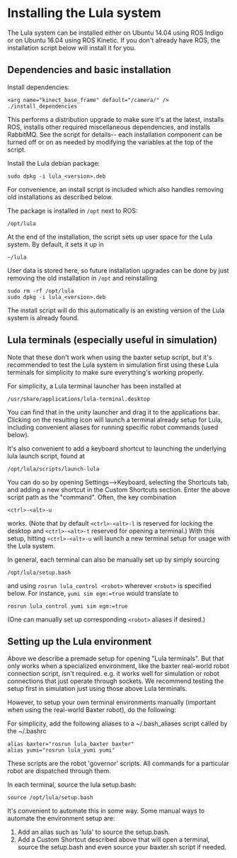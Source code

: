 # Installing the Lula system

The Lula system can be installed either on Ubuntu 14.04 using ROS Indigo or on
Ubuntu 16.04 using ROS Kinetic. If you don't already have ROS, the installation
script below will install it for you.

## Dependencies and basic installation

Install dependencies:

    <arg name="kinect_base_frame" default="/camera/" />
    ./install_dependencies

This performs a distribution upgrade to make sure it's at the latest, installs
ROS, installs other required miscellaneous dependencies, and installs RabbitMQ.
See the script for details-- each installation component can be turned off or
on as needed by modifying the variables at the top of the script.

Install the Lula debian package:

    sudo dpkg -i lula_<version>.deb

For convenience, an install script is included which also handles removing old
installations as described below.

The package is installed in `/opt` next to ROS:

    /opt/lula

At the end of the installation, the script sets up user space for the Lula system.
By default, it sets it up in 

    ~/lula

User data is stored here, so future installation upgrades can be done by just removing
the old installation in `/opt` and reinstalling

    sudo rm -rf /opt/lula
    sudo dpkg -i lula_<version>.deb

The install script will do this automatically is an existing version of the
Lula system is already found.

## Lula terminals (especially useful in simulation)

Note that these don't work when using the baxter setup script, but it's
recommended to test the Lula system in simulation first using these Lula
terminals for simplicity to make sure everything's working properly.

For simplicity, a Lula terminal launcher has been installed at

    /usr/share/applications/lula-terminal.desktop

You can find that in the unity launcher and drag it to the applications bar. Clicking
on the resulting icon will launch a terminal already setup for Lula, including 
convenient aliases for running specific robot commands (used below).

It's also convenient to add a keyboard shortcut to launching the underlying lula
launch script, found at

    /opt/lula/scripts/launch-lula

You can do so by opening Settings-->Keyboard, selecting the Shortcuts tab, and
adding a new shortcut in the Custom Shortcuts section. Enter the above script
path as the "command". Often, the key combination

    <ctrl>-<alt>-u

works. (Note that by default `<ctrl>-<alt>-l` is reserved for locking the
desktop and `<ctrl>-<alt>-t` reserved for opening a terminal.) With this setup,
hitting `<ctrl>-<alt>-u` will launch a new terminal setup for usage with the
Lula system.

In general, each terminal can also be manually set up by simply sourcing 

    /opt/lula/setup.bash

and using `rosrun lula_control <robot>` wherever `<robot>` is specified below. 
For instance, `yumi sim egm:=true` would translate to 

    rosrun lula_control yumi sim egm:=true

(One can manually set up corresponding `<robot>` aliases if desired.)

## Setting up the Lula environment

Above we describe a premade setup for opening "Lula terminals". But that only
works when a specialized environment, like the baxter real-world robot
connection script, isn't required. e.g. it works well for simulation or robot
connections that just operate through sockets. We recommend testing the setup
first in simulation just using those above Lula terminals.

However, to setup your own terminal environments manually (important when using
the real-world Baxter robot), do the following:

For simplicity, add the following aliases to a ~/.bash_aliases script called by
the ~/.bashrc

    alias baxter="rosrun lula_baxter baxter"
    alias yumi="rosrun lula_yumi yumi"

These scripts are the robot 'governor' scripts. All commands for a particular
robot are dispatched through them.

In each terminal, source the lula setup.bash:

    source /opt/lula/setup.bash

It's convenient to automate this in some way.  Some manual ways to automate the
environment setup are:

1. Add an alias such as 'lula' to source the setup.bash.
2. Add a Custom Shortcut described above that will open a terminal, source the
   setup.bash and even source your baxter.sh script if needed.

